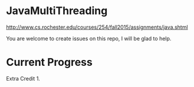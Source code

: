 # JavaMultiThreading
http://www.cs.rochester.edu/courses/254/fall2015/assignments/java.shtml

You are welcome to create issues on this repo, I will be glad to help.

# Current Progress

Extra Credit 1.